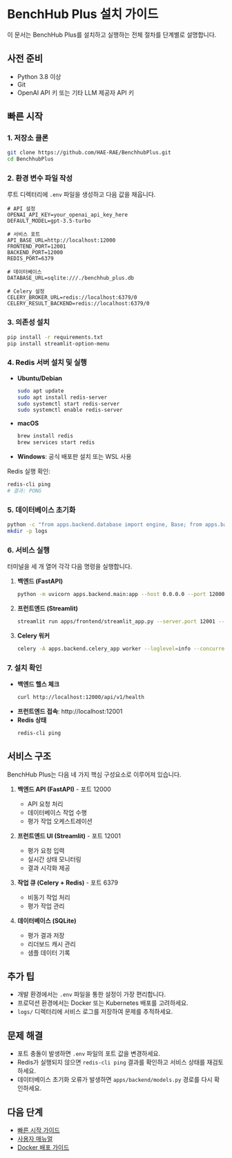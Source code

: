 # BenchHub Plus 설치 가이드

이 문서는 BenchHub Plus를 설치하고 실행하는 전체 절차를 단계별로 설명합니다.

## 사전 준비
- Python 3.8 이상
- Git
- OpenAI API 키 또는 기타 LLM 제공자 API 키

## 빠른 시작

### 1. 저장소 클론
```bash
git clone https://github.com/HAE-RAE/BenchhubPlus.git
cd BenchhubPlus
```

### 2. 환경 변수 파일 작성
루트 디렉터리에 `.env` 파일을 생성하고 다음 값을 채웁니다.
```env
# API 설정
OPENAI_API_KEY=your_openai_api_key_here
DEFAULT_MODEL=gpt-3.5-turbo

# 서비스 포트
API_BASE_URL=http://localhost:12000
FRONTEND_PORT=12001
BACKEND_PORT=12000
REDIS_PORT=6379

# 데이터베이스
DATABASE_URL=sqlite:///./benchhub_plus.db

# Celery 설정
CELERY_BROKER_URL=redis://localhost:6379/0
CELERY_RESULT_BACKEND=redis://localhost:6379/0
```

### 3. 의존성 설치
```bash
pip install -r requirements.txt
pip install streamlit-option-menu
```

### 4. Redis 서버 설치 및 실행
- **Ubuntu/Debian**
  ```bash
  sudo apt update
  sudo apt install redis-server
  sudo systemctl start redis-server
  sudo systemctl enable redis-server
  ```
- **macOS**
  ```bash
  brew install redis
  brew services start redis
  ```
- **Windows**: 공식 배포판 설치 또는 WSL 사용

Redis 실행 확인:
```bash
redis-cli ping
# 결과: PONG
```

### 5. 데이터베이스 초기화
```bash
python -c "from apps.backend.database import engine, Base; from apps.backend.models import *; Base.metadata.create_all(bind=engine)"
mkdir -p logs
```

### 6. 서비스 실행
터미널을 세 개 열어 각각 다음 명령을 실행합니다.

1. **백엔드 (FastAPI)**
   ```bash
   python -m uvicorn apps.backend.main:app --host 0.0.0.0 --port 12000 --reload
   ```
2. **프런트엔드 (Streamlit)**
   ```bash
   streamlit run apps/frontend/streamlit_app.py --server.port 12001 --server.address 0.0.0.0
   ```
3. **Celery 워커**
   ```bash
   celery -A apps.backend.celery_app worker --loglevel=info --concurrency=4
   ```

### 7. 설치 확인
- **백엔드 헬스 체크**
  ```bash
  curl http://localhost:12000/api/v1/health
  ```
- **프런트엔드 접속**: http://localhost:12001
- **Redis 상태**
  ```bash
  redis-cli ping
  ```

## 서비스 구조
BenchHub Plus는 다음 네 가지 핵심 구성요소로 이루어져 있습니다.

1. **백엔드 API (FastAPI)** - 포트 12000
   - API 요청 처리
   - 데이터베이스 작업 수행
   - 평가 작업 오케스트레이션

2. **프런트엔드 UI (Streamlit)** - 포트 12001
   - 평가 요청 입력
   - 실시간 상태 모니터링
   - 결과 시각화 제공

3. **작업 큐 (Celery + Redis)** - 포트 6379
   - 비동기 작업 처리
   - 평가 작업 관리

4. **데이터베이스 (SQLite)**
   - 평가 결과 저장
   - 리더보드 캐시 관리
   - 샘플 데이터 기록

## 추가 팁
- 개발 환경에서는 `.env` 파일을 통한 설정이 가장 편리합니다.
- 프로덕션 환경에서는 Docker 또는 Kubernetes 배포를 고려하세요.
- `logs/` 디렉터리에 서비스 로그를 저장하여 문제를 추적하세요.

## 문제 해결
- 포트 충돌이 발생하면 `.env` 파일의 포트 값을 변경하세요.
- Redis가 실행되지 않으면 `redis-cli ping` 결과를 확인하고 서비스 상태를 재검토하세요.
- 데이터베이스 초기화 오류가 발생하면 `apps/backend/models.py` 경로를 다시 확인하세요.

## 다음 단계
- [빠른 시작 가이드](quickstart.md)
- [사용자 매뉴얼](user-manual.md)
- [Docker 배포 가이드](docker-deployment.md)
